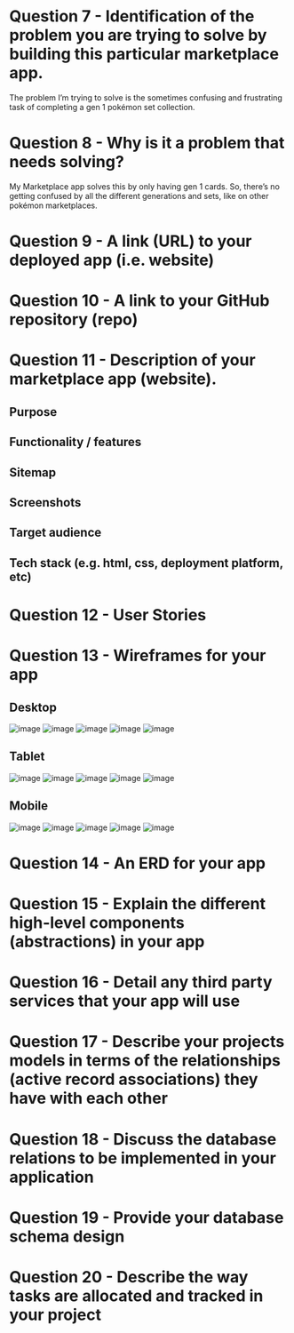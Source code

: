 # **Question 7 - Identification of the problem you are trying to solve by building this particular marketplace app.**

The problem I’m trying to solve is the sometimes confusing and frustrating task of completing a gen 1 pokémon set collection.

# **Question 8 - Why is it a problem that needs solving?**

My Marketplace app solves this by only having gen 1 cards. So, there’s no getting confused by all the different generations and sets, like on other pokémon marketplaces.


# **Question 9 - A link (URL) to your deployed app (i.e. website)**



# **Question 10 - A link to your GitHub repository (repo)**



# **Question 11 - Description of your marketplace app (website).**

## **Purpose**

## **Functionality / features**

## **Sitemap**

## **Screenshots**

## **Target audience**

## **Tech stack (e.g. html, css, deployment platform, etc)**

# **Question 12 - User Stories**



# **Question 13 - Wireframes for your app**

## **Desktop**

![image](docs/home-desktop.png)
![image](docs/listings-desktop.png)
![image](docs/card-view-desktop.png)
![image](docs/create-edit-desktop.png)
![image](docs/account-desktop.png)


## **Tablet**

![image](docs/home-tablet.png)
![image](docs/listings-tablet.png)
![image](docs/card-view-tablet.png)
![image](docs/creat-edit-tablet.png)
![image](docs/account-tablet.png)

## **Mobile**
![image](docs/home-mobile.png)
![image](docs/listings-mobile.png)
![image](docs/card-view-mobile.png)
![image](docs/create-edit-mobile.png)
![image](docs/account-mobile.png)



# **Question 14 - An ERD for your app**



# **Question 15 - Explain the different high-level components (abstractions) in your app**



# **Question 16 - Detail any third party services that your app will use**



# **Question 17 - Describe your projects models in terms of the relationships (active record associations) they have with each other**



# **Question 18 - Discuss the database relations to be implemented in your application**



# **Question 19 - Provide your database schema design**



# **Question 20 - Describe the way tasks are allocated and tracked in your project**
